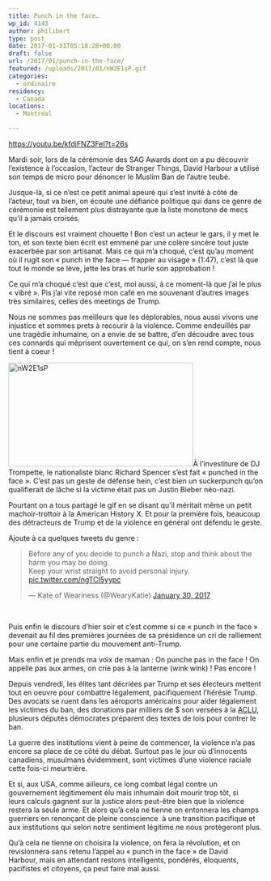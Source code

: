```yaml
---
title: Punch in the face…
wp_id: 4143
author: philibert
type: post
date: 2017-01-31T05:18:28+00:00
draft: false
url: /2017/01/punch-in-the-face/
featured: /uploads/2017/01/nW2E1sP.gif
categories:
  - ordinaire
residency:
  - Canada
locations:
  - Montréal

---
```

https://youtu.be/kfdjFNZ3FeI?t=26s

Mardi soir, lors de la cérémonie des SAG Awards dont on a pu découvrir l&rsquo;existence à l&rsquo;occasion, l&rsquo;acteur de Stranger Things, David Harbour a utilisé son temps de micro pour dénoncer le Muslim Ban de l&rsquo;autre teubé.
  
Jusque-là, si ce n&rsquo;est ce petit animal apeuré qui s&rsquo;est invité à côté de l&rsquo;acteur, tout va bien, on écoute une défiance politique qui dans ce genre de cérémonie est tellement plus distrayante que la liste monotone de mecs qu&rsquo;il a jamais croisés.
  
Et le discours est vraiment chouette ! Bon c&rsquo;est un acteur le gars, il y met le ton, et son texte bien écrit est emmené par une colère sincère tout juste exacerbée par son artisanat. Mais ce qui m&rsquo;a choqué, c&rsquo;est qu&rsquo;au moment où il rugit son « punch in the face &#8212; frapper au visage » (1:47), c&rsquo;est là que tout le monde se lève, jette les bras et hurle son approbation !

Ce qui m&rsquo;a choqué c&rsquo;est que c&rsquo;est, moi aussi, à ce moment-là que j&rsquo;ai le plus « vibré ». Pis j&rsquo;ai vite reposé mon café en me souvenant d&rsquo;autres images très similaires, celles des meetings de Trump.

Nous ne sommes pas meilleurs que les déplorables, nous aussi vivons une injustice et sommes prets à recourir à la violence. Comme endeuillés par une tragédie inhumaine, on a envie de se battre, d&rsquo;en découdre avec tous ces connards qui méprisent ouvertement ce qui, on s&rsquo;en rend compte, nous tient à coeur !

<img class="alignright size-full wp-image-4144" src="/uploads/2017/01/nW2E1sP.gif" alt="nW2E1sP" width="365" height="205" />À l&rsquo;investiture de DJ Trompette, le nationaliste blanc Richard Spencer s&rsquo;est fait « punched in the face ». C&rsquo;est pas un geste de défense hein, c&rsquo;est bien un suckerpunch qu&rsquo;on qualifierait de lâche si la victime était pas un Justin Bieber néo-nazi.
  
Pourtant on a tous partagé le gif en se disant qu&rsquo;il méritait même un petit machoir-trottoir à la American History X. Et pour la première fois, beaucoup des détracteurs de Trump et de la violence en général ont défendu le geste.

Ajoute à ca quelques tweets du genre :

<blockquote class="twitter-tweet" data-width="500">
  <p lang="en" dir="ltr">
    Before any of you decide to punch a Nazi, stop and think about the harm you may be doing.<br />Keep your wrist straight to avoid personal injury. <a href="https://t.co/ngTCI5yypc">pic.twitter.com/ngTCI5yypc</a>
  </p>
  
  <p>
    &mdash; Kate of Weariness (@WearyKatie) <a href="https://twitter.com/WearyKatie/status/825932769431867392">January 30, 2017</a>
  </p>
</blockquote>



&nbsp;

Puis enfin le discours d&rsquo;hier soir et c&rsquo;est comme si ce « punch in the face » devenait au fil des premières journées de sa présidence un cri de ralliement pour une certaine partie du mouvement anti-Trump.

Mais enfin et je prends ma voix de maman : On punche pas in the face ! On appelle pas aux armes, on crie pas à la lanterne (wink wink) ! Pas encore !

Depuis vendredi, les élites tant décriées par Trump et ses électeurs mettent tout en oeuvre pour combattre légalement, pacifiquement l&rsquo;hérésie Trump. Des avocats se ruent dans les aéroports américains pour aider légalement les victimes du ban, des donations par milliers de $ son versées à la <a href="https://fr.wikipedia.org/wiki/Union_américaine_pour_les_libertés_civiles" target="_blank">ACLU</a>, plusieurs députés démocrates préparent des textes de lois pour contrer le ban.

La guerre des institutions vient à peine de commencer, la violence n&rsquo;a pas encore sa place de ce côté du débat. Surtout pas le jour où d&rsquo;innocents canadiens, musulmans évidemment, sont victimes d&rsquo;une violence raciale cette fois-ci meurtrière.

Et si, aux USA, comme ailleurs, ce long combat légal contre un gouvernement légitimement élu mais inhumain doit mourir trop tôt, si leurs calculs gagnent sur la justice alors peut-être bien que la violence restera la seule arme. Et alors qu&rsquo;à cela ne tienne on entonnera les champs guerriers en renonçant de pleine conscience  à une transition pacifique et aux institutions qui selon notre sentiment légitime ne nous protègeront plus.

Qu&rsquo;à cela ne tienne on choisira la violence, on fera la révolution, et on revisionnera sans retenu l&rsquo;appel au « punch in the face » de David Harbour, mais en attendant restons intelligents, pondérés, éloquents, pacifistes et citoyens, ça peut faire mal aussi.